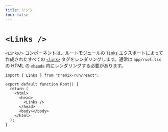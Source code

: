 ```yaml
---
title: リンク
toc: false
---
```


# `<Links />`

`<Links/>` コンポーネントは、ルートモジュールの [`links`][links] エクスポートによって作成されたすべての [`<link>`][link_element] タグをレンダリングします。通常は `app/root.tsx` の HTML の [`<head>`][head_element] 内にレンダリングする必要があります。

```tsx filename=app/root.tsx lines=[7]
import { Links } from "@remix-run/react";

export default function Root() {
  return (
    <html>
      <head>
        <Links />
      </head>
      <body></body>
    </html>
  );
}
```

[link_element]: https://developer.mozilla.org/en-US/docs/Web/HTML/Element/link
[head_element]: https://developer.mozilla.org/en-US/docs/Web/HTML/Element/head
[links]: ../route/links

